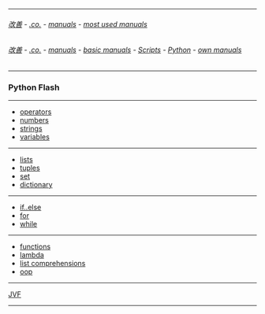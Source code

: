 
---

###### [改善](https://github.com/ttltrk/0C/blob/master/README.MD) - [.co.](https://github.com/ttltrk/PRG/blob/master/CODING.MD) - [manuals](https://github.com/ttltrk/PRG/blob/master/MAN.MD) - [most used manuals](https://github.com/ttltrk/PRG/blob/master/MUM.MD)

###### [改善](https://github.com/ttltrk/0C/blob/master/README.MD) - [.co.](https://github.com/ttltrk/PRG/blob/master/CODING.MD) - [manuals](https://github.com/ttltrk/PRG/blob/master/MAN.MD) - [basic manuals](https://github.com/ttltrk/PRG/blob/master/MANUALS.MD) - [Scripts](https://github.com/ttltrk/PRG/blob/master/PY/DOC/SC/SC.MD) - [Python](https://github.com/ttltrk/PRG/blob/master/PY/DOC/PY/PY.MD) - [own manuals](https://github.com/ttltrk/PRG/blob/master/PY/DOC/PY/MAN/MAN.MD)

---

### Python Flash

---

* [operators](https://github.com/ttltrk/PRG/blob/master/PY/DOC/PYF/OP/OP.MD)
* [numbers](https://github.com/ttltrk/PRG/blob/master/PY/DOC/PYF/NUM/NUM.MD)
* [strings](https://github.com/ttltrk/PRG/blob/master/PY/DOC/PYF/STR/STR.MD)
* [variables](https://github.com/ttltrk/PRG/blob/master/PY/DOC/PYF/VAR/VAR.MD)

---

* [lists](https://github.com/ttltrk/PRG/blob/master/PY/DOC/PYF/LST/LST.MD)
* [tuples](https://github.com/ttltrk/PRG/blob/master/PY/DOC/PYF/TUP/TUP.MD)
* [set]()
* [dictionary]()

---

* [if..else](https://github.com/ttltrk/PRG/blob/master/PY/DOC/PYF/IF/IF.MD)
* [for](https://github.com/ttltrk/PRG/blob/master/PY/DOC/PYF/FOR/FOR.MD)
* [while](https://github.com/ttltrk/PRG/blob/master/PY/DOC/PYF/WHILE/WHILE.MD)

---

* [functions](https://github.com/ttltrk/PRG/blob/master/PY/DOC/PYF/FUN/FUN.MD)
* [lambda](https://github.com/ttltrk/PRG/blob/master/PY/DOC/PYF/LAM/LAM.MD)
* [list comprehensions](https://github.com/ttltrk/PRG/blob/master/PY/DOC/PYF/LCO/LCO.MD)
* [oop](https://github.com/ttltrk/PRG/blob/master/PY/DOC/PYF/OOP/OOP.MD)

---

[JVF](https://github.com/ttltrk/PRG/blob/master/JAVA/DOC/OJM/JVF/JVF.MD)

---
